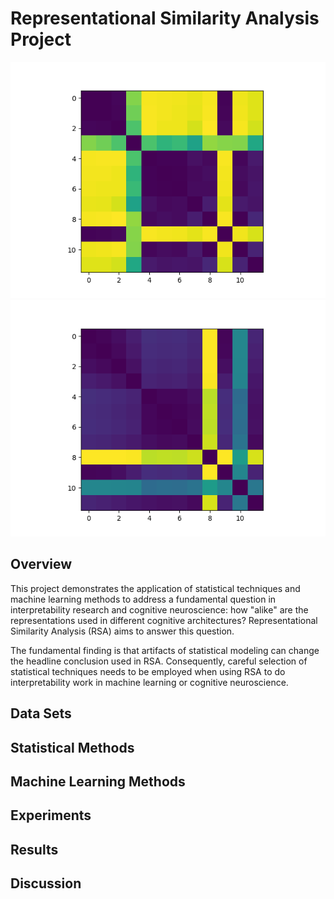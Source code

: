 # Representational Similarity Analysis Project

![My Image](simple_net_relu_fine_grain_correlation.png) ![My Image](simple_net_relu_fine_grain_euclid.png)

## Overview

This project demonstrates the application of statistical techniques and machine learning methods to address a fundamental question in interpretability research and cognitive neuroscience:  how "alike" are the representations used in different cognitive architectures?  Representational Similarity Analysis (RSA) aims to answer this question.

The fundamental finding is that artifacts of statistical modeling can change the headline conclusion used in RSA.  Consequently, careful selection of statistical techniques needs to be employed when using RSA to do interpretability work in machine learning or cognitive neuroscience.

## Data Sets

## Statistical Methods

## Machine Learning Methods

## Experiments

## Results

## Discussion

